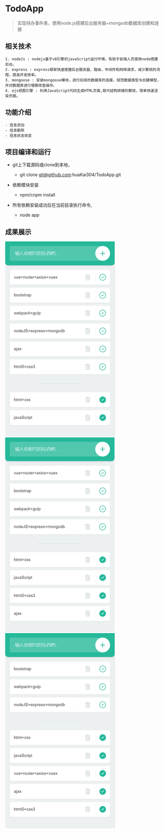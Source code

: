 # TodoApp
> 实现待办事件表，使用node.js搭建后台服务器+mongodb数据库创建和连接

## 相关技术
	1. nodeJs : nodejs基于v8引擎的javaScript运行环境，有助于前端人员使用node搭建后台。
	2. express : express框架快速搭建后台服务器，路由，中间件和网络请求，减少繁琐的流程，提高开发效率。
	3. mongoose : 安装mongoose模块，进行后续的数据库的连接，规范数据类型与创建模型，并对数据库进行增删改查操作。
	4. ejs视图引擎 : 利用JavaScript代码生成HTML页面,取代结构拼接的繁琐，简单快速渲染页面。

## 功能介绍
	- 信息添加
	- 信息删除
	- 信息状态改变

## 项目编译和运行
  + git上下载源码或clone到本地，
	+ git clone git@github.com:huaKai304/TodoApp.git
	
  + 依赖模块安装
	+ npm/cnpm install

  + 所有依赖安装成功后在当前目录执行命令,
	+ node app
		
## 成果展示
 ![avatar](./pic/1.png)
 ![avatar](./pic/2.png)
 ![avatar](./pic/3.png)


